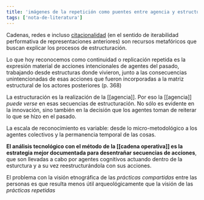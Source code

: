 ```yaml
---
title: 'imágenes de la repetición como puentes entre agencia y estructura en la cultura material'
tags: ['nota-de-literatura']
---
```


Cadenas, redes e incluso [citacionalidad](https://en.wikipedia.org/wiki/Citationality) (en el sentido de iterabilidad performativa de representaciones anteriores) son recursos metafóricos que buscan explicar los procesos de estructuración.

Lo que hoy reconocemos como continuidad o replicación repetida es la expresión material de acciones intencionales de agentes del pasado, trabajando desde estructuras donde vivieron, junto a las consecuencias unintencionadas de esas acciones que fueron incorporadas a la matriz estructural de los actores posteriores (p. 368)

La estructuración es la realización de la [[agencia]]. Por eso la [[agencia]] *puede verse* en esas secuencias de estructuración. No sólo es evidente en la innovación, sino también en la decisión que los agentes toman de reiterar lo que se hizo en el pasado.

La escala de reconocimiento es variable: desde lo micro-metodológico a los agentes colectivos y la permanencia temporal de las cosas.

**El análisis tecnológico con el método de la [[cadena operativa]] es la estrategia mejor documentada para desentrañar secuencias de acciones**, que son llevadas a cabo por agentes cognitivos actuando dentro de la esturctura y a su vez reestructurándola con sus acciones.

El problema con la visión etnográfica de las *prácticas compartidas* entre las personas es que resulta menos útil arqueológicamente que la visión de las *prácticas repetidas*